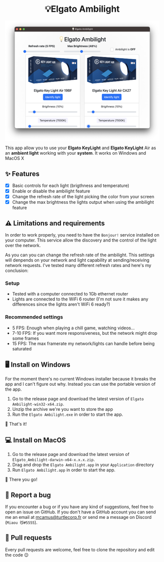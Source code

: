 <h1 style="text-align: center;">💡Elgato Ambilight</h1>
<p style="text-align: center; width: 100%"><img style="display: block; margin-left: auto; margin-right: auto;" src="https://raw.githubusercontent.com/MisterGoodDeal/elgato-ambilight/main/Screenshot_2022-11-28_at_21.32.50.png" alt="" /></p>

This app allow you to use your **Elgato KeyLight** and **Elgato KeyLight** Air as an **ambient light** working with your **system**. It works on Windows and MacOS X

## ✨ Features

- [X] Basic controls for each light (brigthness and temperature)
- [X] Enable or disable the ambilight feature
- [X] Change the refresh rate of the light picking the color from your screen
- [X] Change the max brightness the lights output when using the ambilight feature

## ⚠️ Limitations and requirements

In order to work properly, you need to have the `Bonjour!` service installed on your computer. This service allow the discovery and the control of the light over the network. 

As you can you can change the refresh rate of the ambilight. This settings will denpends on your network and light capability at sending/receiving network requests. I've tested many different refresh rates and here's my conclusion:

### Setup
- Tested with a computer connected to 1Gb ethernet router
- Lights are connected to the WiFi 6 router (I'm not sure it makes any differences since the lights aren't WiFi 6 ready?)

### Recommended settings
- 5 FPS: Enough when playing a chill game, watching videos...
- 7-10 FPS: If you want more responsiveness, but the network might drop some frames
- 15 FPS: The max framerate my network/lights can handle before being saturated

## 🖥️ Install on Windows

For the moment there's no current Windows installer because it breaks the app and I can't figure out why. Instead you can use the portable version of the app. 

1. Go to the release page and download the latest version of `Elgato Ambilight-win32-x64.zip`.
2. Unzip the archive we're you want to store the app
3. Run the `Elgato Ambilight.exe` in order to start the app.

🎊 That's it!

## 💻 Install on MacOS
 
1. Go to the release page and download the latest version of `Elgato_Ambilight-darwin-x64-x.x.x.zip`.
2. Drag and drop the `Elgato Ambilight.app` in your `Application` directory
3. Run  `Elgato Ambilight.app` in order to start the app.

🎊 There you go!

## 🐛 Report a bug 

If you encounter a bug or if you have any kind of suggestions, feel free to open an issue on GitHub. If you don't have a GitHub account you can send me an email at [mcamus@turtlecorp.fr](mailto:mcamus@turtlecorp.fr) or send me a message on Discord (`Miaou 😼#5555`).

## 🔀 Pull requests

Every pull requests are welcome, feel free to clone the repository and edit the code 😉
